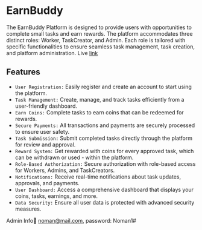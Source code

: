 # EarnBuddy

The EarnBuddy Platform is designed to provide users with opportunities to complete small tasks and earn rewards. The platform accommodates three distinct roles: Worker, TaskCreator, and Admin. Each role is tailored with specific functionalities to ensure seamless task management, task creation, and platform administration.
Live [link](https://earnbuddy-dbb3d.web.app)

## Features

- `User Registration:` Easily register and create an account to start using the platform.
- `Task Management:` Create, manage, and track tasks efficiently from a user-friendly dashboard.
- `Earn Coins:` Complete tasks to earn coins that can be redeemed for rewards.
- `Secure Payments:` All transactions and payments are securely processed to ensure user safety.
- `Task Submission:` Submit completed tasks directly through the platform for review and approval.
- `Reward System:` Get rewarded with coins for every approved task, which can be withdrawn or used - within the platform.
- `Role-Based Authorization:` Secure authorization with role-based access for Workers, Admins, and TaskCreators.
- `Notifications:` Receive real-time notifications about task updates, approvals, and payments.
- `User Dashboard:` Access a comprehensive dashboard that displays your coins, tasks, earnings, and more.
- `Data Security:` Ensure all user data is protected with advanced security measures.

Admin Info:email: noman@mail.com, password: Noman1#
